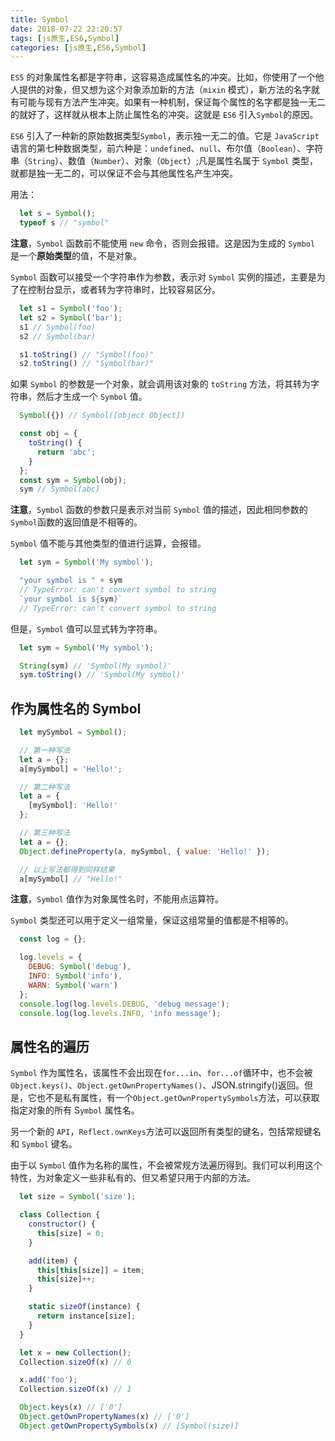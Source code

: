 ```yaml
---
title: Symbol
date: 2018-07-22 22:20:57
tags: [js原生,ES6,Symbol]
categories: [js原生,ES6,Symbol]
---
```

`ES5` 的对象属性名都是字符串，这容易造成属性名的冲突。比如，你使用了一个他人提供的对象，但又想为这个对象添加新的方法（`mixin` 模式），新方法的名字就有可能与现有方法产生冲突。如果有一种机制，保证每个属性的名字都是独一无二的就好了，这样就从根本上防止属性名的冲突。这就是 `ES6` 引入`Symbol`的原因。

`ES6` 引入了一种新的原始数据类型`Symbol`，表示独一无二的值。它是 `JavaScript` 语言的第七种数据类型，前六种是：`undefined`、`null`、布尔值（`Boolean`）、字符串（`String`）、数值（`Number`）、对象（`Object`）;凡是属性名属于 `Symbol` 类型，就都是独一无二的，可以保证不会与其他属性名产生冲突。

用法：
```JavaScript
  let s = Symbol();
  typeof s // "symbol"

```

**注意**，`Symbol` 函数前不能使用 `new` 命令，否则会报错。这是因为生成的 `Symbol` 是一个**原始类型**的值，不是对象。

`Symbol` 函数可以接受一个字符串作为参数，表示对 `Symbol` 实例的描述，主要是为了在控制台显示，或者转为字符串时，比较容易区分。
```JavaScript
  let s1 = Symbol('foo');
  let s2 = Symbol('bar');
  s1 // Symbol(foo)
  s2 // Symbol(bar)

  s1.toString() // "Symbol(foo)"
  s2.toString() // "Symbol(bar)"
```
如果 `Symbol` 的参数是一个对象，就会调用该对象的 `toString` 方法，将其转为字符串，然后才生成一个 `Symbol` 值。
```JavaScript
  Symbol({}) // Symbol([object Object])

  const obj = {
    toString() {
      return 'abc';
    }
  };
  const sym = Symbol(obj);
  sym // Symbol(abc)
```

**注意**，`Symbol` 函数的参数只是表示对当前 `Symbol` 值的描述，因此相同参数的`Symbol`函数的返回值是不相等的。

`Symbol` 值不能与其他类型的值进行运算，会报错。
```JavaScript
  let sym = Symbol('My symbol');

  "your symbol is " + sym
  // TypeError: can't convert symbol to string
  `your symbol is ${sym}`
  // TypeError: can't convert symbol to string
```

但是，`Symbol` 值可以显式转为字符串。
```JavaScript
  let sym = Symbol('My symbol');

  String(sym) // 'Symbol(My symbol)'
  sym.toString() // 'Symbol(My symbol)'
```

## 作为属性名的 Symbol
```JavaScript
  let mySymbol = Symbol();

  // 第一种写法
  let a = {};
  a[mySymbol] = 'Hello!';

  // 第二种写法
  let a = {
    [mySymbol]: 'Hello!'
  };

  // 第三种写法
  let a = {};
  Object.defineProperty(a, mySymbol, { value: 'Hello!' });

  // 以上写法都得到同样结果
  a[mySymbol] // "Hello!"
```
**注意**，`Symbol` 值作为对象属性名时，不能用点运算符。

`Symbol` 类型还可以用于定义一组常量，保证这组常量的值都是不相等的。
```JavaScript
  const log = {};

  log.levels = {
    DEBUG: Symbol('debug'),
    INFO: Symbol('info'),
    WARN: Symbol('warn')
  };
  console.log(log.levels.DEBUG, 'debug message');
  console.log(log.levels.INFO, 'info message');
```
## 属性名的遍历
`Symbol` 作为属性名，该属性不会出现在`for...in`、`for...of`循环中，也不会被`Object.keys()`、`Object.getOwnPropertyNames()`、JSON.stringify()返回。但是，它也不是私有属性，有一个`Object.getOwnPropertySymbols`方法，可以获取指定对象的所有 S`ymbol` 属性名。

另一个新的 `API`，`Reflect.ownKeys`方法可以返回所有类型的键名，包括常规键名和 `Symbol` 键名。

由于以 `Symbol` 值作为名称的属性，不会被常规方法遍历得到。我们可以利用这个特性，为对象定义一些非私有的、但又希望只用于内部的方法。
```JavaScript
  let size = Symbol('size');

  class Collection {
    constructor() {
      this[size] = 0;
    }

    add(item) {
      this[this[size]] = item;
      this[size]++;
    }

    static sizeOf(instance) {
      return instance[size];
    }
  }

  let x = new Collection();
  Collection.sizeOf(x) // 0

  x.add('foo');
  Collection.sizeOf(x) // 1

  Object.keys(x) // ['0']
  Object.getOwnPropertyNames(x) // ['0']
  Object.getOwnPropertySymbols(x) // [Symbol(size)]
```













